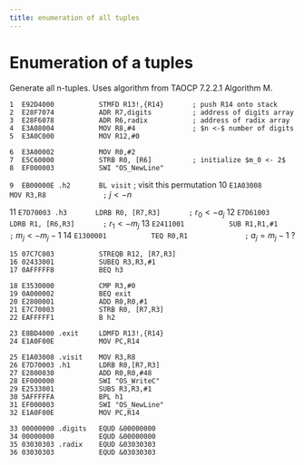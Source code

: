 ```yaml
---
title: enumeration of all tuples
---
```


# Enumeration of a tuples

Generate all n-tuples. Uses algorithm from TAOCP 7.2.2.1 Algorithm M.


```
1  E92D4000           STMFD R13!,{R14}       ; push R14 onto stack
2  E28F7074           ADR R7,digits          ; address of digits array
3  E28F6078           ADR R6,radix           ; address of radix array
4  E3A08004           MOV R8,#4              ; $n <-$ number of digits
5  E3A0C000           MOV R12,#0
         
6  E3A00002           MOV R0,#2
7  E5C60000           STRB R0, [R6]          ; initialize $m_0 <- 2$
8  EF000003           SWI "OS_NewLine"
```

`9  EB00000E .h2       BL visit`               ; visit this permutation
10 `E1A03008           MOV R3,R8              ;` $j <- n$
        
11 `E7D70003 .h3       LDRB R0, [R7,R3]       ;` $r_0 <- a_j$
12 `E7D61003           LDRB R1, [R6,R3]       ;` $r_1 <- m_j$
13 `E2411001           SUB R1,R1,#1           ;` $m_j <- m_j - 1$
14 `E1300001           TEQ R0,R1              ;` $a_j = m_j - 1$ ?

```
15 07C7C003           STREQB R12, [R7,R3]
16 02433001           SUBEQ R3,R3,#1
17 0AFFFFF8           BEQ h3
         
18 E3530000           CMP R3,#0
19 0A000002           BEQ exit
20 E2800001           ADD R0,R0,#1
21 E7C70003           STRB R0, [R7,R3]
22 EAFFFFF1           B h2
         
23 E8BD4000 .exit     LDMFD R13!,{R14}
24 E1A0F00E           MOV PC,R14
        
25 E1A03008 .visit    MOV R3,R8
26 E7D70003 .h1       LDRB R0,[R7,R3]
27 E2800030           ADD R0,R0,#48
28 EF000000           SWI "OS_WriteC"
29 E2533001           SUBS R3,R3,#1
30 5AFFFFFA           BPL h1
31 EF000003           SWI "OS_NewLine"
32 E1A0F00E           MOV PC,R14
     
33 00000000 .digits   EQUD &00000000
34 00000000           EQUD &00000000
35 03030303 .radix    EQUD &03030303
36 03030303           EQUD &03030303

```
